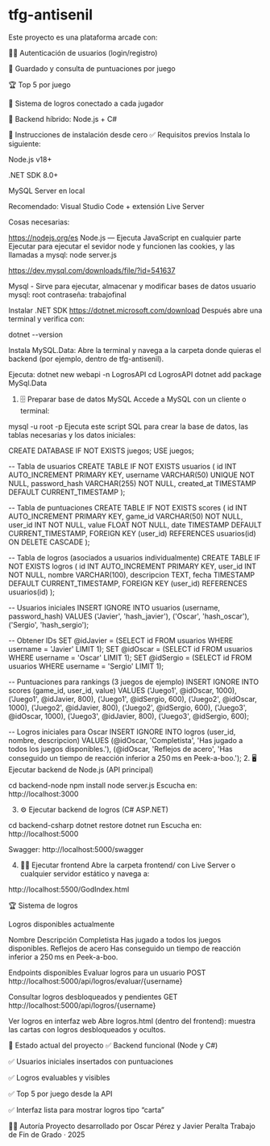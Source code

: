 # tfg-antisenil
Este proyecto es una plataforma arcade con:

🧑‍💼 Autenticación de usuarios (login/registro)

🏁 Guardado y consulta de puntuaciones por juego

🏆 Top 5 por juego

🧩 Sistema de logros conectado a cada jugador

🔧 Backend híbrido: Node.js + C#

🚀 Instrucciones de instalación desde cero
✅ Requisitos previos
Instala lo siguiente:

Node.js v18+

.NET SDK 8.0+

MySQL Server en local

Recomendado: Visual Studio Code + extensión Live Server

Cosas necesarias: 

https://nodejs.org/es
Node.js — Ejecuta JavaScript en cualquier parte
Ejecutar para ejecutar el sevidor node y funcionen las cookies, y las llamadas a mysql: node server.js

https://dev.mysql.com/downloads/file/?id=541637

Mysql - Sirve para ejecutar, almacenar y modificar bases de datos
usuario mysql: root
contraseña: trabajofinal

Instalar .NET SDK
https://dotnet.microsoft.com/download
Después abre una terminal y verifica con:

dotnet --version

Instala MySQL.Data:
Abre la terminal y navega a la carpeta donde quieras el backend (por ejemplo, dentro de tfg-antisenil).

Ejecuta:
dotnet new webapi -n LogrosAPI
cd LogrosAPI
dotnet add package MySql.Data

1. 🗄️ Preparar base de datos MySQL
Accede a MySQL con un cliente o terminal:


mysql -u root -p
Ejecuta este script SQL para crear la base de datos, las tablas necesarias y los datos iniciales:


CREATE DATABASE IF NOT EXISTS juegos;
USE juegos;

-- Tabla de usuarios
CREATE TABLE IF NOT EXISTS usuarios (
    id INT AUTO_INCREMENT PRIMARY KEY,
    username VARCHAR(50) UNIQUE NOT NULL,
    password_hash VARCHAR(255) NOT NULL,
    created_at TIMESTAMP DEFAULT CURRENT_TIMESTAMP
);

-- Tabla de puntuaciones
CREATE TABLE IF NOT EXISTS scores (
    id INT AUTO_INCREMENT PRIMARY KEY,
    game_id VARCHAR(50) NOT NULL,
    user_id INT NOT NULL,
    value FLOAT NOT NULL,
    date TIMESTAMP DEFAULT CURRENT_TIMESTAMP,
    FOREIGN KEY (user_id) REFERENCES usuarios(id) ON DELETE CASCADE
);

-- Tabla de logros (asociados a usuarios individualmente)
CREATE TABLE IF NOT EXISTS logros (
    id INT AUTO_INCREMENT PRIMARY KEY,
    user_id INT NOT NULL,
    nombre VARCHAR(100),
    descripcion TEXT,
    fecha TIMESTAMP DEFAULT CURRENT_TIMESTAMP,
    FOREIGN KEY (user_id) REFERENCES usuarios(id)
);

-- Usuarios iniciales
INSERT IGNORE INTO usuarios (username, password_hash) VALUES
('Javier', 'hash_javier'),
('Oscar', 'hash_oscar'),
('Sergio', 'hash_sergio');

-- Obtener IDs
SET @idJavier = (SELECT id FROM usuarios WHERE username = 'Javier' LIMIT 1);
SET @idOscar = (SELECT id FROM usuarios WHERE username = 'Oscar' LIMIT 1);
SET @idSergio = (SELECT id FROM usuarios WHERE username = 'Sergio' LIMIT 1);

-- Puntuaciones para rankings (3 juegos de ejemplo)
INSERT IGNORE INTO scores (game_id, user_id, value)
VALUES 
('Juego1', @idOscar, 1000), ('Juego1', @idJavier, 800), ('Juego1', @idSergio, 600),
('Juego2', @idOscar, 1000), ('Juego2', @idJavier, 800), ('Juego2', @idSergio, 600),
('Juego3', @idOscar, 1000), ('Juego3', @idJavier, 800), ('Juego3', @idSergio, 600);

-- Logros iniciales para Oscar
INSERT IGNORE INTO logros (user_id, nombre, descripcion)
VALUES 
(@idOscar, 'Completista', 'Has jugado a todos los juegos disponibles.'),
(@idOscar, 'Reflejos de acero', 'Has conseguido un tiempo de reacción inferior a 250 ms en Peek-a-boo.');
2. 🖥️ Ejecutar backend de Node.js (API principal)

cd backend-node
npm install
node server.js
Escucha en: http://localhost:3000

3. ⚙️ Ejecutar backend de logros (C# ASP.NET)

cd backend-csharp
dotnet restore
dotnet run
Escucha en: http://localhost:5000

Swagger: http://localhost:5000/swagger

4. 🧑‍🎨 Ejecutar frontend
Abre la carpeta frontend/ con Live Server o cualquier servidor estático y navega a:

http://localhost:5500/GodIndex.html

🏆 Sistema de logros

Logros disponibles actualmente

Nombre	Descripción
Completista	Has jugado a todos los juegos disponibles.
Reflejos de acero	Has conseguido un tiempo de reacción inferior a 250 ms en Peek-a-boo.

Endpoints disponibles
Evaluar logros para un usuario
POST http://localhost:5000/api/logros/evaluar/{username}

Consultar logros desbloqueados y pendientes
GET http://localhost:5000/api/logros/{username}

Ver logros en interfaz web
Abre logros.html (dentro del frontend): muestra las cartas con logros desbloqueados y ocultos.

📌 Estado actual del proyecto
✅ Backend funcional (Node y C#)

✅ Usuarios iniciales insertados con puntuaciones

✅ Logros evaluables y visibles

✅ Top 5 por juego desde la API

✅ Interfaz lista para mostrar logros tipo “carta”

🧑‍💻 Autoría
Proyecto desarrollado por Oscar Pérez y Javier Peralta
Trabajo de Fin de Grado · 2025